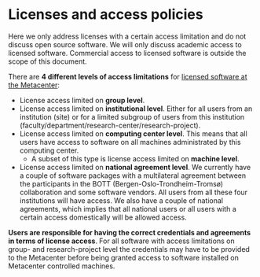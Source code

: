

# Licenses and access policies

Here we only address licenses with a certain access limitation and do not
discuss open source software. We will only discuss academic access to licensed
software. Commercial access to licensed software is outside the scope of this
document.

There are **4 different levels of access limitations** for
[licensed software at the Metacenter](license-list.md):

- License access limited on **group level**.
- License access limited on **institutional level**.
  Either for all users from an institution (site) or for a limited subgroup of
  users from this institution
  (faculty/department/research-center/research-project).
- License access limited on **computing center level**.
  This means that all users have access to software on all machines administrated by this computing center.
  - A subset of this type is license access limited on **machine level**.
- License access limited on **national agreement level**.
  We currently have a couple of software packages with a
  multilateral agreement between the participants in the BOTT
  (Bergen-Oslo-Trondheim-Tromsø) collaboration and some software vendors. All
  users from all these four institutions will have access. We also have a couple
  of national agreements, which implies that all national users or all users with
  a certain access domestically will be allowed access.

**Users are responsible for having the correct credentials and agreements in
terms of license access**. For all software with access limitations
on group- and research-project level the credentials may have to be provided to
the Metacenter before being granted access to software installed on Metacenter
controlled machines.
